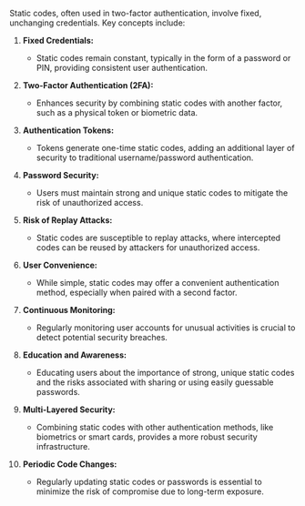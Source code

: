 Static codes, often used in two-factor authentication, involve fixed, unchanging credentials. Key concepts include:

1. **Fixed Credentials:**
    
    - Static codes remain constant, typically in the form of a password or PIN, providing consistent user authentication.
2. **Two-Factor Authentication (2FA):**
    
    - Enhances security by combining static codes with another factor, such as a physical token or biometric data.
3. **Authentication Tokens:**
    
    - Tokens generate one-time static codes, adding an additional layer of security to traditional username/password authentication.
4. **Password Security:**
    
    - Users must maintain strong and unique static codes to mitigate the risk of unauthorized access.
5. **Risk of Replay Attacks:**
    
    - Static codes are susceptible to replay attacks, where intercepted codes can be reused by attackers for unauthorized access.
6. **User Convenience:**
    
    - While simple, static codes may offer a convenient authentication method, especially when paired with a second factor.
7. **Continuous Monitoring:**
    
    - Regularly monitoring user accounts for unusual activities is crucial to detect potential security breaches.
8. **Education and Awareness:**
    
    - Educating users about the importance of strong, unique static codes and the risks associated with sharing or using easily guessable passwords.
9. **Multi-Layered Security:**
    
    - Combining static codes with other authentication methods, like biometrics or smart cards, provides a more robust security infrastructure.
10. **Periodic Code Changes:**
    
    - Regularly updating static codes or passwords is essential to minimize the risk of compromise due to long-term exposure.